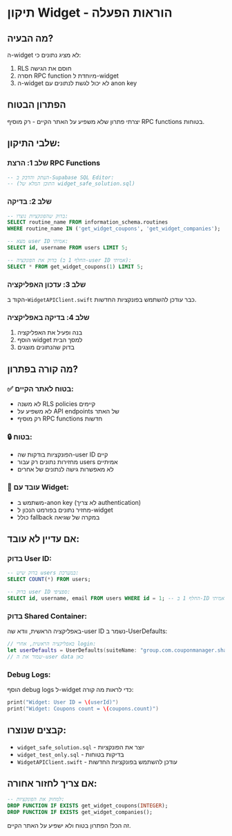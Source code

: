 # תיקון Widget - הוראות הפעלה

## מה הבעיה?
ה-widget לא מציג נתונים כי:
1. RLS חוסם את הגישה
2. חסרה RPC function מיוחדת ל-widget
3. ה-widget לא יכול לגשת לנתונים עם anon key

## הפתרון הבטוח
יצרתי פתרון שלא משפיע על האתר הקיים - רק מוסיף RPC functions בטוחות.

## שלבי התיקון:

### שלב 1: הרצת RPC Functions
```sql
-- העתק והדבק ב-Supabase SQL Editor:
-- (התוכן המלא של widget_safe_solution.sql)
```

### שלב 2: בדיקה
```sql
-- בדוק שהפונקציות נוצרו:
SELECT routine_name FROM information_schema.routines 
WHERE routine_name IN ('get_widget_coupons', 'get_widget_companies');

-- מצא user ID אמיתי:
SELECT id, username FROM users LIMIT 5;

-- בדוק את הפונקציה (החלף 1 ב-user ID אמיתי):
SELECT * FROM get_widget_coupons(1) LIMIT 5;
```

### שלב 3: עדכון האפליקציה
הקוד ב-`WidgetAPIClient.swift` כבר עודכן להשתמש בפונקציות החדשות.

### שלב 4: בדיקה באפליקציה
1. בנה ופעיל את האפליקציה
2. הוסף widget למסך הבית
3. בדוק שהנתונים מוצגים

## מה קורה בפתרון?

### ✅ בטוח לאתר הקיים:
- לא משנה RLS policies קיימים
- לא משפיע על API endpoints של האתר
- רק מוסיף RPC functions חדשות

### 🔒 בטוח:
- הפונקציות בודקות שה-user ID קיים
- מחזירות נתונים רק עבור users אמיתיים
- לא מאפשרות גישה לנתונים של אחרים

### 📱 עובד עם Widget:
- משתמש ב-anon key (לא צריך authentication)
- מחזיר נתונים בפורמט הנכון ל-widget
- כולל fallback במקרה של שגיאה

## אם עדיין לא עובד:

### בדוק User ID:
```sql
-- בדוק שיש users במערכת:
SELECT COUNT(*) FROM users;

-- בדוק user ID ספציפי:
SELECT id, username, email FROM users WHERE id = 1; -- החלף 1 ב-ID אמיתי
```

### בדוק Shared Container:
באפליקציה הראשית, וודא שה-user ID נשמר ב-UserDefaults:
```swift
// באפליקציה הראשית, אחרי login:
let userDefaults = UserDefaults(suiteName: "group.com.couponmanager.shared")
// שמור את ה-user data כאן
```

### Debug Logs:
הוסף debug logs ל-widget כדי לראות מה קורה:
```swift
print("Widget: User ID = \(userId)")
print("Widget: Coupons count = \(coupons.count)")
```

## קבצים שנוצרו:
- `widget_safe_solution.sql` - יוצר את הפונקציות
- `widget_test_only.sql` - בדיקות בטוחות
- `WidgetAPIClient.swift` - עודכן להשתמש בפונקציות החדשות

## אם צריך לחזור אחורה:
```sql
-- למחוק את הפונקציות:
DROP FUNCTION IF EXISTS get_widget_coupons(INTEGER);
DROP FUNCTION IF EXISTS get_widget_companies();
```

זה הכל! הפתרון בטוח ולא ישפיע על האתר הקיים.
